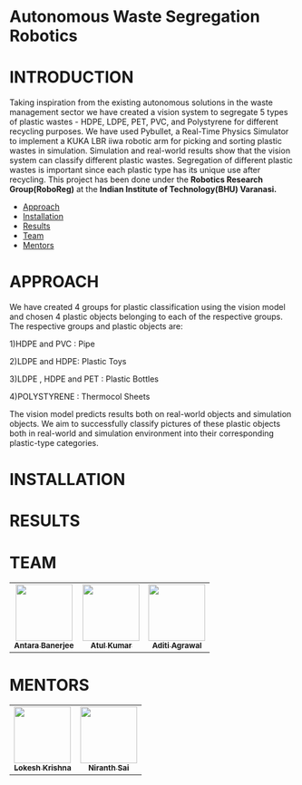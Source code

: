 # Autonomous Waste Segregation Robotics
# INTRODUCTION
Taking inspiration from the existing autonomous solutions in the waste management sector we have created a vision system to segregate 5 types of plastic wastes - HDPE, LDPE, PET, PVC, and Polystyrene for different recycling purposes. We have used Pybullet, a Real-Time Physics Simulator to implement a KUKA LBR iiwa robotic arm for picking and sorting plastic wastes in simulation. Simulation and real-world results show that the vision system can classify different plastic wastes. Segregation of different plastic wastes is important since each plastic type has its unique use after recycling. This project has been done under the **Robotics Research Group(RoboReg)** at the **Indian Institute of Technology(BHU) Varanasi.**
* [Approach](#APPROACH)
* [Installation](#INSTALLATION)
* [Results](#RESULTS)
* [Team](#TEAM)
* [Mentors](#MENTORS)



# APPROACH
We have created 4 groups for plastic classification using the vision model and chosen 4 plastic objects belonging to each of the respective groups. The respective groups and plastic objects are:

1)HDPE and PVC : Pipe

2)LDPE and HDPE: Plastic Toys

3)LDPE , HDPE and PET : Plastic Bottles

4)POLYSTYRENE : Thermocol Sheets

The vision model predicts results both on real-world objects and simulation objects. We aim to successfully classify pictures of these plastic objects both in real-world and simulation environment into their corresponding plastic-type categories.
# INSTALLATION
# RESULTS
# TEAM
<!-- ALL-CONTRIBUTORS-LIST:START - Do not remove or modify this section -->
<!-- prettier-ignore-start -->
<!-- markdownlint-disable -->
<table>
  <tr>
    <td align="center"><a href="https://github.com/AntaraB1005"><img src="https://avatars.githubusercontent.com/u/71094731?s=460&v=4" width="100px;" alt=""/><br /><sub><b>Antara Banerjee</b></sub></a><br /></a></td>
     <td align="center"><a href="https://github.com/AtuL-KumaR-00"><img src="https://avatars.githubusercontent.com/u/64649440?s=400&v=4" width="100px;" alt=""/><br /><sub><b>Atul Kumar</b></sub></a><br /></a></td>
      <td align="center"><a href="https://github.com/aditiagrawal123"><img src="https://avatars.githubusercontent.com/u/64923751?s=400&v=4" width="100px;" alt=""/><br /><sub><b>Aditi Agrawal</b></sub></a><br /></a></td>
    </tr>
</table>

<!-- markdownlint-restore -->
<!-- prettier-ignore-end -->

<!-- ALL-CONTRIBUTORS-LIST:END -->

# MENTORS
<table>
  <tr>
    <td align="center"><a href="https://github.com/lok-i"><img src="https://avatars.githubusercontent.com/u/54435909?s=460&u=29af076049dab351b2e43621e9a433919bf50fb1&v=4" width="100px;" alt=""/><br /><sub><b>Lokesh Krishna</b></sub></a><br /></a></td>
    <td align="center"><a href="https://github.com/NiranthS"><img src="https://avatars.githubusercontent.com/u/44475481?s=460&v=4" width="100px;" alt=""/><br /><sub><b>Niranth Sai</b></sub></a><br /></a></td>
    </tr>
</table>
